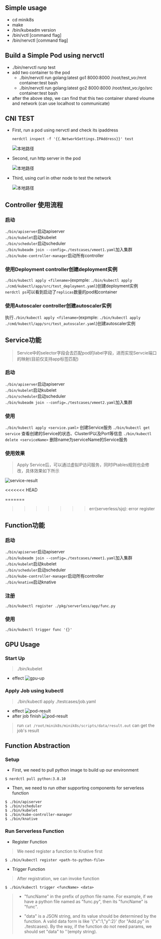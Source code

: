 ## Simple usage

-   cd minik8s
-   make
-   /bin/kubeadm version
-   /bin/vctl [command flag]
-   /bin/nervctl [command flag]

## Build a Simple Pod using nervctl
-   ./bin/nervctl runp test
-   add two container to the pod
    -   ./bin/nervctl run golang:latest go1 8000:8000 /root/test_vo:/mnt container:test bash
    -   ./bin/nervctl run golang:latest go2 8000:8000 /root/test_vo:/go/src container:test bash
-   after the above step, we can find that this two container shared vloume and network (can use localhost to communicate)

## CNI TEST
-   First, run a pod using nervctl and check its ipaddress
    ```
    nerdctl inspect -f '{{.NetworkSettings.IPAddress}}' test
    ```
    ![本地路径](./docs/cni-ip.png "相对路径演示")

-   Second, run http server in the pod

    ![本地路径](./docs/cni-run.png "相对路径演示")

-   Third, using curl in other node to test the network

    ![本地路径](./docs/cni-test.png "相对路径演示")


## Controller 使用流程

### 启动

`./bin/apiserver`启动apiserver  
`./bin/kubelet`启动kubelet  
`./bin/scheduler`启动scheduler  
`./bin/kubeadm join --config=./testcases/vmeet1.yaml`加入集群  
`./bin/kube-controller-manager`启动所有controller  

### 使用Deployment controller创建deployment实例  

`./bin/kubectl apply <filename>`(expmple: `./bin/kubectl apply ./cmd/kubectl/app/src/test_deployment.yaml`)创建deployment实例  
`nerdctl ps`可以看到启动了`replicas`数量的pod和container  

### 使用Autoscaler controller创建autoscaler实例 

执行`./bin/kubectl apply <filename>`(expmple: `./bin/kubectl apply ./cmd/kubectl/app/src/test_autoscaler.yaml`)创建autoscaler实例  


## Service功能

> Service中的selector字段会去匹配pod的label字段，进而实现Servcie端口的映射(目前仅支持app标签匹配)

### 启动
`./bin/apiserver`启动apiserver  
`./bin/kubelet`启动kubelet  
`./bin/scheduler`启动scheduler  
`./bin/kubeadm join --config=./testcases/vmeet2.yaml`加入集群  

### 使用

`./bin/kubectl apply <service.yaml>` 创建Service服务
`./bin/kubectl get service` 查看创建的Service的状态、ClusterIP以及Port等信息
`./bin/kubectl delete <serviceName>` 删除name为serviceName的Service服务

### 使用效果
> Apply Service后，可以通过虚拟IP访问服务，同时IPtables规则也会修改，具体效果如下所示

![service-result](./docs/img/service-result.png)


<<<<<<< HEAD

=======
>>>>>>> err(serverless/sjq): error register
## Function功能

### 启动
`./bin/apiserver`启动apiserver  
`./bin/kubeadm join --config=./testcases/vmeet1.yaml`加入集群  
`./bin/kubelet`启动kubelet  
`./bin/scheduler`启动scheduler  
`./bin/kube-controller-manager`启动所有controller  
`./bin/knative`启动knative

### 注册
`./bin/kubectl register ./pkg/serverless/app/func.py`

### 使用
`./bin/kubectl trigger func '{}'`


## GPU Usage
### Start Up
> ./bin/kubelet
-   effect
![gpu-up](./docs/img/GPU-up.png)
### Apply Job using kubectl
> ./bin/kubectl apply ./testcases/job.yaml
-   effect
![pod-result](./docs/img/pod-run1.png)
-   after job finish
![pod-result](./docs/img/pod-run2.png)
> run `cat /root/minik8s/minik8s/scripts/data/result.out` can get the job's result

## Function Abstraction
### Setup
- First, we need to pull python image to build up our environment
```
$ nerdctl pull python:3.8.10
```

- Then, we need to run other supporting components for serverless function
```
$ ./bin/apiserver
$ ./bin/scheduler
$ ./bin/kubelet
$ ./bin/kube-controller-manager
$ ./bin/knative
```

### Run Serverless Function
- Register Function
> We need register a function to Knative first
```
$ ./bin/kubectl register <path-to-python-file>
```

- Trigger Function
> After registration, we can invoke function 

```
$ ./bin/kubectl trigger <funcName> <data>
```
> - "funcName" in the prefix of python file name. For example, if we have a python file named as "func.py", then its "funcName" is "func".
> 
> - "data" is a JSON string, and its value should be determined by the function. A valid data form is like '{"x":1,"y":2}' (for "Add.py" in ./testcases). By the way, if the function do not need params, we should set "data" to ''(empty string).